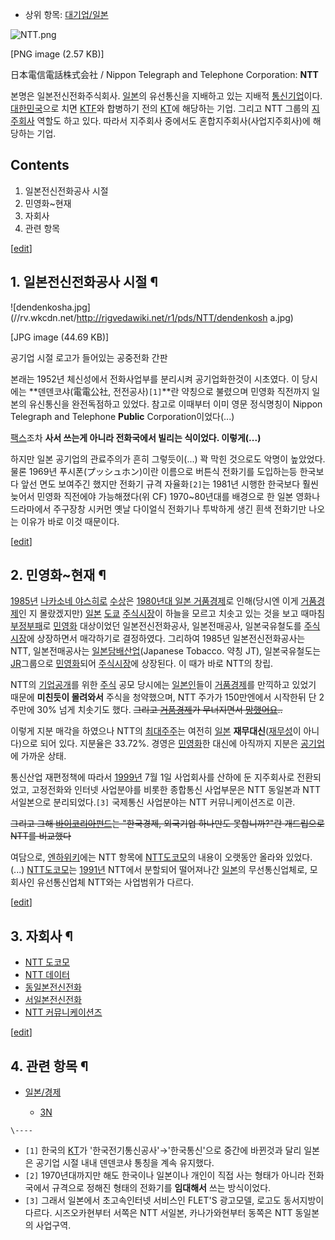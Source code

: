   * 상위 항목: [대기업/일본](%EB%8C%80%EA%B8%B0%EC%97%85/%EC%9D%BC%EB%B3%B8.md)  

![NTT.png](//rv.wkcdn.net/http://rigvedawiki.net/r1/pds/NTT.png)

[PNG image (2.57 KB)]

日本電信電話株式会社 / Nippon Telegraph and Telephone Corporation: **NTT**

본명은 일본전신전화주식회사. [일본](%EC%9D%BC%EB%B3%B8.md)의 유선통신을 지배하고 있는 지배적
[통신](%ED%86%B5%EC%8B%A0.md)[기업](%EA%B8%B0%EC%97%85.md)이다.
[대한민국](%EB%8C%80%ED%95%9C%EB%AF%BC%EA%B5%AD.md)으로 치면 [KTF](KTF.md)와 합병하기
전의 [KT](KT.md)에 해당하는 기업. 그리고 NTT 그룹의
[지주회사](%EC%A7%80%EC%A3%BC%ED%9A%8C%EC%82%AC.md) 역할도 하고 있다. 따라서 지주회사 중에서도
혼합지주회사(사업지주회사)에 해당하는 기업.

## Contents

    

1. 일본전신전화공사 시절 
2. 민영화~현재 
3. 자회사 
4. 관련 항목 

[[edit](http://rigvedawiki.net/r1/wiki.php/NTT?action=edit&section=1)]

## 1. 일본전신전화공사 시절 ¶

![dendenkosha.jpg](//rv.wkcdn.net/http://rigvedawiki.net/r1/pds/NTT/dendenkosh
a.jpg)

[JPG image (44.69 KB)]

  
공기업 시절 로고가 들어있는 공중전화 간판

  

본래는 1952년 체신성에서 전화사업부를 분리시켜 공기업화한것이 시초였다. 이 당시에는 **덴덴코샤(電電公社, 전전공사)`[1]`**란
약칭으로 불렸으며 민영화 직전까지 일본의 유신통신을 완전독점하고 있었다. 참고로 이때부터 이미 영문 정식명칭이 Nippon Telegraph
and Telephone **Public** Corporation이었다(...)

  
  

  
  

[팩스](%ED%8C%A9%EC%8A%A4.md)조차 **사서 쓰는게 아니라 전화국에서 빌리는 식이었다. 이렇게(...)**

  

하지만 일본 공기업의 관료주의가 흔히 그렇듯이(...) 꽉 막힌 것으로도 악명이 높았었다. 물론 1969년 푸시폰(プッシュホン)이란 이름으로
버튼식 전화기를 도입하는등 한국보다 앞선 면도 보여주긴 했지만 전화기 규격 자율화`[2]`는 1981년 시행한 한국보다 훨씬 늦어서 민영화
직전에야 가능해졌다(위 CF) 1970~80년대를 배경으로 한 일본 영화나 드라마에서 주구장창 시커먼 옛날 다이얼식 전화기나 투박하게 생긴
흰색 전화기만 나오는 이유가 바로 이것 때문이다.

[[edit](http://rigvedawiki.net/r1/wiki.php/NTT?action=edit&section=2)]

## 2. 민영화~현재 ¶

[1985년](1985%EB%85%84.md) [나카소네 야스히로](%EB%82%98%EC%B9%B4%EC%86%8C%EB%84%A4%20%EC%95%BC%EC%8A%A4%ED%9E%88%EB%A1%9C.md) [수상](%EC%88%98%EC%83%81.md)은
[1980년대 일본 거품경제](1980%EB%85%84%EB%8C%80%20%EC%9D%BC%EB%B3%B8%20%EA%B1%B0%ED%92%88%EA%B2%BD%EC%A0%9C.md)로 인해(당시엔 이게
[거품경제](%EA%B1%B0%ED%92%88%EA%B2%BD%EC%A0%9C.md)인 지 몰랐겠지만)
[일본](%EC%9D%BC%EB%B3%B8.md) [도쿄](%EB%8F%84%EC%BF%84.md)
[주식시장](%EC%A3%BC%EC%8B%9D%EC%8B%9C%EC%9E%A5.md)이 하늘을 모르고 치솟고 있는 것을 보고 때마침
[부정부패](%EB%B6%80%EC%A0%95%EB%B6%80%ED%8C%A8.md)로
[민영화](%EB%AF%BC%EC%98%81%ED%99%94.md) 대상이었던 일본전신전화공사, 일본전매공사, 일본국유철도를
[주식시장](%EC%A3%BC%EC%8B%9D%EC%8B%9C%EC%9E%A5.md)에 상장하면서 매각하기로 결정하였다. 그리하여
1985년 일본전신전화공사는 NTT, 일본전매공사는 [일본담배산업](%EC%9D%BC%EB%B3%B8%EB%8B%B4%EB%B0%B0%EC%82%B0%EC%97%85.md)(Japanese Tobacco. 약칭 JT), 일본국유철도는 [JR](JR.md)그룹으로
[민영화](%EB%AF%BC%EC%98%81%ED%99%94.md)되어
[주식시장](%EC%A3%BC%EC%8B%9D%EC%8B%9C%EC%9E%A5.md)에 상장된다. 이 때가 바로 NTT의 창립.

  

NTT의 [기업공개](%EA%B8%B0%EC%97%85%EA%B3%B5%EA%B0%9C.md)를 위한
[주식](%EC%A3%BC%EC%8B%9D.md) 공모 당시에는
[일본인](%EC%9D%BC%EB%B3%B8%EC%9D%B8.md)들이
[거품경제](%EA%B1%B0%ED%92%88%EA%B2%BD%EC%A0%9C.md)를 만끽하고 있었기 때문에 **미친듯이 몰려와서**
주식을 청약했으며, NTT 주가가 150만엔에서 시작한뒤 단 2주만에 30% 넘게 치솟기도 했다. <del>그리고
[거품경제](%EA%B1%B0%ED%92%88%EA%B2%BD%EC%A0%9C.md)가 무너지면서
[망했어요](%EB%A7%9D%ED%96%88%EC%96%B4%EC%9A%94.md)..</del>

  

이렇게 지분 매각을 하였으나 NTT의 [최대주주](%EB%8C%80%EC%A3%BC%EC%A3%BC.md)는 여전히
[일본](%EC%9D%BC%EB%B3%B8.md)
**재무대신**([재무성](%EC%9E%AC%EB%AC%B4%EC%84%B1.md)이 아니다)으로 되어 있다. 지분율은 33.72%.
경영은 [민영화](%EB%AF%BC%EC%98%81%ED%99%94.md)한 대신에 아직까지 지분은
[공기업](%EA%B3%B5%EA%B8%B0%EC%97%85.md)에 가까운 상태.

  

통신산업 재편정책에 따라서 [1999년](1999%EB%85%84.md) 7월 1일 사업회사를 산하에 둔 지주회사로 전환되었고,
고정전화와 인터넷 사업분야를 비롯한 종합통신 사업부문은 NTT 동일본과 NTT 서일본으로 분리되었다.`[3]` 국제통신 사업분야는 NTT
커뮤니케이션즈로 이관.

  

<del>그리고 그해 [바이코리아펀드](%EB%B0%94%EC%9D%B4%EC%BD%94%EB%A6%AC%EC%95%84%20%ED%8E%80%EB%93%9C.md)는
"한국경제, 외국기업 하나만도 못합니까?"란 개드립으로 NTT를 비교했다</del>

  

여담으로, [엔하위키](%EC%97%94%ED%95%98%EC%9C%84%ED%82%A4.md)에는 NTT 항목에 [NTT도코모](NTT%20%EB%8F%84%EC%BD%94%EB%AA%A8.md)의 내용이 오랫동안 올라와 있었다.(...) [NTT도코모](NTT%20%EB%8F%84%EC%BD%94%EB%AA%A8.md)는 [1991년](1991%EB%85%84.md)
NTT에서 분할되어 떨어져나간 [일본](%EC%9D%BC%EB%B3%B8.md)의 무선통신업체로, 모회사인 유선통신업체 NTT와는
사업범위가 다르다.

  

[[edit](http://rigvedawiki.net/r1/wiki.php/NTT?action=edit&section=3)]

## 3. 자회사 ¶

  * [NTT 도코모](NTT%20%EB%8F%84%EC%BD%94%EB%AA%A8.md)
  * [NTT 데이터](NTT%20%EB%8D%B0%EC%9D%B4%ED%84%B0.md)
  * [동일본전신전화](%EB%8F%99%EC%9D%BC%EB%B3%B8%EC%A0%84%EC%8B%A0%EC%A0%84%ED%99%94.md)
  * [서일본전신전화](%EC%84%9C%EC%9D%BC%EB%B3%B8%EC%A0%84%EC%8B%A0%EC%A0%84%ED%99%94.md)
  * [NTT 커뮤니케이션즈](NTT%20%EC%BB%A4%EB%AE%A4%EB%8B%88%EC%BC%80%EC%9D%B4%EC%85%98%EC%A6%88.md)  

[[edit](http://rigvedawiki.net/r1/wiki.php/NTT?action=edit&section=4)]

## 4. 관련 항목 ¶

  * [일본/경제](%EC%9D%BC%EB%B3%B8/%EA%B2%BD%EC%A0%9C.md)  

    * [3N](3N.md)

`\----`

  * `[1]` 한국의 [KT](KT.md)가 '한국전기통신공사'→'한국통신'으로 중간에 바뀐것과 달리 일본은 공기업 시절 내내 덴덴코샤 통칭을 계속 유지했다.
  * `[2]` 1970년대까지만 해도 한국이나 일본이나 개인이 직접 사는 형태가 아니라 전화국에서 규격으로 정해진 형태의 전화기를 **임대해서** 쓰는 방식이었다.
  * `[3]` 그래서 일본에서 초고속인터넷 서비스인 FLET'S 광고모델, 로고도 동서지방이 다르다. 시즈오카현부터 서쪽은 NTT 서일본, 카나가와현부터 동쪽은 NTT 동일본의 사업구역.

